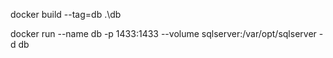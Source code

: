 docker build --tag=db .\db    

docker run --name db -p 1433:1433 --volume sqlserver:/var/opt/sqlserver -d db